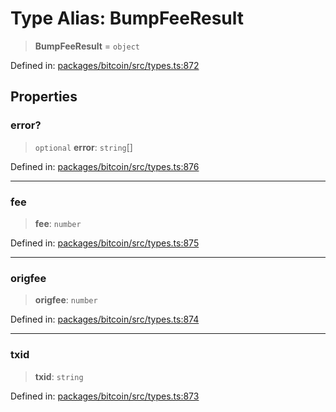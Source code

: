 # Type Alias: BumpFeeResult

> **BumpFeeResult** = `object`

Defined in: [packages/bitcoin/src/types.ts:872](https://github.com/dcdpr/did-btcr2-js/blob/c82bc5c69016e1146a0c52c6e6b21621f5abd6d4/packages/bitcoin/src/types.ts#L872)

## Properties

### error?

> `optional` **error**: `string`[]

Defined in: [packages/bitcoin/src/types.ts:876](https://github.com/dcdpr/did-btcr2-js/blob/c82bc5c69016e1146a0c52c6e6b21621f5abd6d4/packages/bitcoin/src/types.ts#L876)

***

### fee

> **fee**: `number`

Defined in: [packages/bitcoin/src/types.ts:875](https://github.com/dcdpr/did-btcr2-js/blob/c82bc5c69016e1146a0c52c6e6b21621f5abd6d4/packages/bitcoin/src/types.ts#L875)

***

### origfee

> **origfee**: `number`

Defined in: [packages/bitcoin/src/types.ts:874](https://github.com/dcdpr/did-btcr2-js/blob/c82bc5c69016e1146a0c52c6e6b21621f5abd6d4/packages/bitcoin/src/types.ts#L874)

***

### txid

> **txid**: `string`

Defined in: [packages/bitcoin/src/types.ts:873](https://github.com/dcdpr/did-btcr2-js/blob/c82bc5c69016e1146a0c52c6e6b21621f5abd6d4/packages/bitcoin/src/types.ts#L873)
